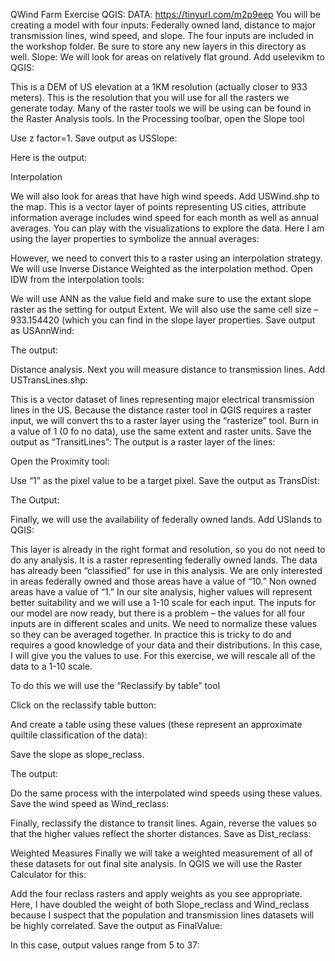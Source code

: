 QWind Farm Exercise QGIS:
DATA:   https://tinyurl.com/m2p9eep
You will be creating a model with four inputs: Federally owned land, distance to major transmission lines, wind speed, and slope. The four inputs are included in the workshop folder.  Be sure to store any new layers in this directory as well.
Slope:
We will look for areas on relatively flat ground.  Add uselevikm to QGIS:

This is a DEM of US elevation at a 1KM resolution (actually closer to 933 meters).  This is the resolution that you will use for all the rasters we generate today.
Many of the raster tools we will be using can be found in the Raster Analysis tools.  In the Processing toolbar, open the Slope tool


Use z factor=1.  Save output as USSlope:

Here is the output:

 
Interpolation

We will also look for areas that have high wind speeds.  Add USWind.shp to the map.  This is a vector layer of points representing US cities, attribute information average includes wind speed for each month as well as annual averages.  You can play with the visualizations to explore the data.  Here I am using the layer properties to symbolize the annual averages: 


However, we need to convert this to a raster using an interpolation strategy.  We will use Inverse Distance Weighted as the interpolation method. Open IDW from the interpolation tools:

We will use ANN as the value field and make sure to use the extant slope raster as the setting for output Extent. We will also use the same cell size – 933.154420 (which you can find in the slope layer properties. Save output as USAnnWind:
 
The output:


Distance analysis.
Next you will measure distance to transmission lines.  Add USTransLines.shp:


This is a vector dataset of lines representing major electrical transmission lines in the US.  Because the distance raster tool in QGIS requires a raster input, we will convert ths to a raster layer using the “rasterize” tool.  Burn in a value of 1 (0 fo no data), use the same extent and raster units.  Save the output as “TransitLines”:
The output is a raster layer of the lines:


Open the Proximity tool:

Use “1” as the pixel value to be a target pixel.  Save the output as TransDist:

The Output:

Finally, we will use the availability of federally owned lands. Add USlands to QGIS:

This layer is already in the right format and resolution, so you do not need to do any analysis.  It is a raster representing federally owned lands.  The data has already been “classified” for use in this analysis.  We are only interested in areas federally owned and those areas have a value of “10.”  Non owned areas have a value of “1.”  In our site analysis, higher values will represent better suitability and we will use a 1-10 scale for each input.
The inputs for our model are now ready, but there is a problem – the values for all four inputs are in different scales and units.  We need to normalize these values so they can be averaged together.  In practice this is tricky to do and requires a good knowledge of your data and their distributions. In this case, I will give you the values to use.  For this exercise, we will rescale all of the data to a 1-10 scale. 

To do this we will use the “Reclassify by table” tool


Click on the reclassify table button:

And create a table using these values (these represent an approximate quiltile classification of the data):

Save the slope as slope_reclass.







The output:

Do the same process with the interpolated wind speeds using these values.  Save the wind speed as Wind_reclass:




Finally, reclassify the distance to transit lines. Again, reverse the values so that the higher values reflect the shorter distances.  Save as Dist_reclass:






Weighted Measures
Finally we will take a weighted measurement of all of these datasets for out final site analysis.  In QGIS we will use the Raster Calculator for this:


Add the four reclass rasters and apply weights as you see appropriate.  Here, I have doubled the weight of both Slope_reclass and Wind_reclass because I suspect that the population and transmission lines datasets will be highly correlated.  Save the output as FinalValue:

In this case, output values range from 5 to 37:




